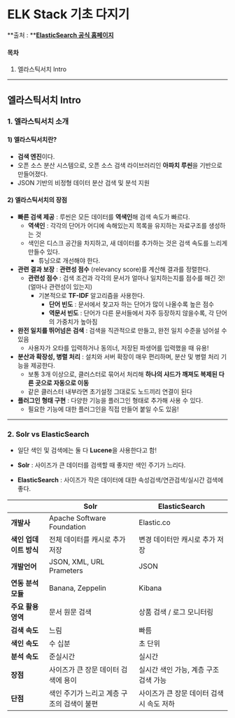 

# ELK Stack 기초 다지기

 **출처 : **[**ElasticSearch 공식 홈페이지**](https://www.elastic.co/guide/index.html)

#### 목차

1. 엘라스틱서치 Intro

------

## 엘라스틱서치 Intro

### 1. 엘라스틱서치 소개

#### 1) 엘라스틱서치란?

- **검색 엔진**이다. 
- 오픈 소스 분산 시스템으로, 오픈 소스 검색 라이브러리인 **아파치 루씬**을 기반으로 만들어졌다.
- JSON 기반의 비정형 데이터 분산 검색 및 분석 지원



#### 2) 엘라스틱서치의 장점

- **빠른 검색 제공** : 루씬은 모든 데이터를 **역색인**해 검색 속도가 빠르다.
  - **역색인** : 각각의 단어가 어디에 속해있는지 목록을 유지하는 자료구조를 생성하는 것
  - 색인은 디스크 공간을 차지하고, 새 데이터를 추가하는 것은 검색 속도를 느리게 만들수 있다.
    - 튜닝으로 개선해야 한다.
- **관련 결과 보장** : **관련성 점수** (relevancy score)를 계산해 결과를 정렬한다.
  - **관련성 점수** : 검색 조건과 각각의 문서가 얼마나 일치하는지를 점수를 매긴 것! (얼마나 관련성이 있는지)
    - 기본적으로 **TF-IDF** 알고리즘을 사용한다.
      - **단어 빈도** : 문서에서 찾고자 하는 단어가 많이 나올수록 높은 점수
      - **역문서 빈도** : 단어가 다른 문서들에서 자주 등장하지 않을수록, 각 단어의 가중치가 높아짐
- **완전 일치를 뛰어넘은 검색** : 검색을 직관적으로 만들고, 완전 일치 수준을 넘어설 수 있음
  - 사용자가 오타를 입력하거나 동의너, 저장된 파생어를 입력했을 때 유용!
- **분산과 확장성, 병렬 처리** : 설치와 서버 확장이 매우 편리하며, 분산 및 병렬 처리 기능을 제공한다.
  - 보통 3개 이상으로, 클러스터로 묶어서 처리해 **하나의 샤드가 깨져도 복제된 다른 곳으로 자동으로 이동**
  - 같은 클러스터 내부라면 초기설정 그대로도 노드끼리 연결이 된다
- **플러그인 형태 구현** : 다양한 기능을 플러그인 형태로 추가해 사용 수 있다.
  - 필요한 기능에 대한 플러그인을 직접 만들어 붙일 수도 있음!



___

### 2. Solr vs ElasticSearch

- 일단 색인 및 검색에는 둘 다 **Lucene**을 사용한다고 함!

- **Solr** : 사이즈가 큰 데이터를 검색할 때 좋지만 색인 주기가 느리다.
- **ElasticSearch** : 사이즈가 작은 데이터에 대한 속성검색/연관검색/실시간 검색에 좋다.

|                        | Solr                                       | ElasticSearch                             |
| ---------------------- | ------------------------------------------ | ----------------------------------------- |
| **개발사**             | Apache Software Foundation                 | Elastic.co                                |
| **색인 업데이트 방식** | 전체 데이터를 캐시로 추가 저장             | 변경 데이터만 캐시로 추가 저장            |
| **개발언어**           | JSON, XML, URL Prameters                   | JSON                                      |
| **연동 분석 모듈**     | Banana, Zeppelin                           | Kibana                                    |
| **주요 활용 영역**     | 문서 원문 검색                             | 상품 검색 / 로그 모니터링                 |
| **검색 속도**          | 느림                                       | 빠름                                      |
| **색인 속도**          | 수 십분                                    | 초 단위                                   |
| **분석 속도**          | 준실시간                                   | 실시간                                    |
| **장점**               | 사이즈가 큰 장문 데이터 검색에 용이        | 실시간 색인 가능, 계층 구조 검색 가능     |
| **단점**               | 색인 주기가 느리고 계층 구조의 검색이 불편 | 사이즈가 큰 장문 데이터 검색 시 속도 저하 |

